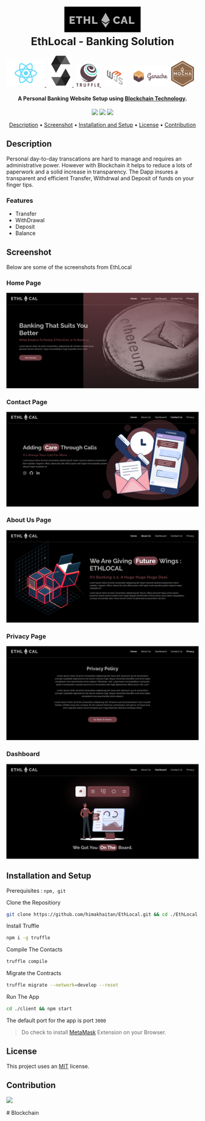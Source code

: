 <h1 align="center">
  <br>
  <a><img src="https://github.com/himakhaitan/EthLocal/blob/main/resources/logo.png" width="200"></a>
  <br>  
  EthLocal - Banking Solution
  <br>
</h1>
<p align="center">

<a href="https://reactjs.org/">
<img src="https://github.com/himakhaitan/EthLocal/blob/main/resources/react.png" width="100">
</a>&nbsp;
<a href="https://soliditylang.org/">
<img src="https://github.com/himakhaitan/EthLocal/blob/main/resources/solidity.png" width="60">
</a>&nbsp;
<a href="https://www.trufflesuite.com/">
<img src="https://github.com/himakhaitan/EthLocal/blob/main/resources/trufflenew.png" width="60">
</a>
&nbsp;
<a href="https://www.npmjs.com/package/web3"><img src="https://github.com/himakhaitan/EthLocal/blob/main/resources/web3.jpg" width="60"></a>
  &nbsp;
<a href="https://github.com/trufflesuite/ganache"><img src="https://github.com/himakhaitan/EthLocal/blob/main/resources/ganachetrans.png" width="100"></a>
<a href="https://mochajs.org/"><img src="https://github.com/himakhaitan/EthLocal/blob/main/resources/mocha.png" width="60"></a>
&nbsp;&nbsp;

</p>
<h4 align="center">A Personal Banking Website Setup using <a href="https://ethereum.org/en/" target="_blank">Blockchain Technology</a>.</h4>

<p align="center">
  <a >
    <img src="https://img.shields.io/badge/dependencies-up%20to%20date-brightgreen.svg">
       
  </a>
  <a href="https://github.com/himakhaitan/EthLocal/issues"><img src="https://img.shields.io/github/issues/himakhaitan/EthLocal.svg"></a>
  
  <a href="https://opensource.org/licenses/MIT">
    <img src="https://img.shields.io/badge/license-MIT-green.svg">
  </a>
</p>

<p align="center">
  <a href="#description">Description</a> •
  <a href="#screenshot">Screenshot</a> •
  <a href="#installation-and-setup">Installation and Setup</a> •
  <a href="#license">License</a> • <a href="#contribution">Contribution</a>
</p>

## Description

Personal day-to-day transcations are hard to manage and requires an administrative power. However with Blockchain it helps to reduce a lots of paperwork and a solid increase in transparency. The Dapp insures a transparent and efficient Transfer, Withdrwal and Deposit of funds on your finger tips.

### Features

- Transfer
- WithDrawal
- Deposit
- Balance

## Screenshot

Below are some of the screenshots from EthLocal

### Home Page

<img src="https://github.com/himakhaitan/EthLocal/blob/main/resources/1.png">

### Contact Page

<img src="https://github.com/himakhaitan/EthLocal/blob/main/resources/3.png">

### About Us Page

<img src="https://github.com/himakhaitan/EthLocal/blob/main/resources/2.png">

### Privacy Page

<img src="https://github.com/himakhaitan/EthLocal/blob/main/resources/4.png">

### Dashboard

<img src="https://github.com/himakhaitan/EthLocal/blob/main/resources/5.png">

## Installation and Setup

Prerequisites : `npm, git`

Clone the Repositiory <br>

```Bash
git clone https://github.com/himakhaitan/EthLocal.git && cd ./EthLocal
```

Install Truffle <br>

```Bash
npm i -g truffle
```

Compile The Contacts <br>

```Bash
truffle compile
```

Migrate the Contracts <br>

```Bash
truffle migrate --network=develop --reset
```

Run The App <br>

```Bash
cd ./client && npm start
```

The default port for the app is port `3000`

> Do check to install [MetaMask](https://metamask.io/) Extension on your Browser.

## License

This project uses an [MIT](https://opensource.org/licenses/MIT) license.

## Contribution

<p><a href="https://github.com/himakhaitan/EthLocal/graphs/contributors">
  <img src="https://contrib.rocks/image?repo=himakhaitan/EthLocal" />
</a></p>
#   B l o c k c h a i n 
 
 